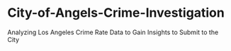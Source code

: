 # City-of-Angels-Crime-Investigation
Analyzing Los Angeles Crime Rate Data to Gain Insights to Submit to the City
